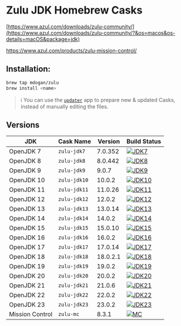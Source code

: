 # Zulu JDK Homebrew Casks

[https://www.azul.com/downloads/zulu-community/](https://www.azul.com/downloads/zulu-community/?&os=macos&os-details=macOS&package=jdk)

https://www.azul.com/products/zulu-mission-control/

## Installation:

```bash
brew tap mdogan/zulu
brew install <name>
```

> :information_source: You can use the [`updater`](updater) app to prepare new & updated Casks, instead of manually editing the files.


## Versions

| JDK | Cask Name | Version | Build Status |
|--|--|--|--|
| OpenJDK 7 | `zulu-jdk7` | 7.0.352 | [![JDK7](https://github.com/mdogan/homebrew-zulu/actions/workflows/jdk7.yml/badge.svg?branch=master&event=push)](https://github.com/mdogan/homebrew-zulu/actions/workflows/jdk7.yml) |
| OpenJDK 8 | `zulu-jdk8` | 8.0.442 | [![JDK8](https://github.com/mdogan/homebrew-zulu/actions/workflows/jdk8.yml/badge.svg?branch=master&event=push)](https://github.com/mdogan/homebrew-zulu/actions/workflows/jdk8.yml) |
| OpenJDK 9 | `zulu-jdk9` | 9.0.7 | [![JDK9](https://github.com/mdogan/homebrew-zulu/actions/workflows/jdk9.yml/badge.svg?branch=master&event=push)](https://github.com/mdogan/homebrew-zulu/actions/workflows/jdk9.yml) |
| OpenJDK 10 | `zulu-jdk10` | 10.0.2 | [![JDK10](https://github.com/mdogan/homebrew-zulu/actions/workflows/jdk10.yml/badge.svg?branch=master&event=push)](https://github.com/mdogan/homebrew-zulu/actions/workflows/jdk10.yml) |
| OpenJDK 11 | `zulu-jdk11` | 11.0.26 | [![JDK11](https://github.com/mdogan/homebrew-zulu/actions/workflows/jdk11.yml/badge.svg?branch=master&event=push)](https://github.com/mdogan/homebrew-zulu/actions/workflows/jdk11.yml) |
| OpenJDK 12 | `zulu-jdk12` | 12.0.2 | [![JDK12](https://github.com/mdogan/homebrew-zulu/actions/workflows/jdk12.yml/badge.svg?branch=master&event=push)](https://github.com/mdogan/homebrew-zulu/actions/workflows/jdk12.yml) |
| OpenJDK 13 | `zulu-jdk13` | 13.0.14 | [![JDK13](https://github.com/mdogan/homebrew-zulu/actions/workflows/jdk13.yml/badge.svg?branch=master&event=push)](https://github.com/mdogan/homebrew-zulu/actions/workflows/jdk13.yml) |
| OpenJDK 14 | `zulu-jdk14` | 14.0.2 | [![JDK14](https://github.com/mdogan/homebrew-zulu/actions/workflows/jdk14.yml/badge.svg?branch=master&event=push)](https://github.com/mdogan/homebrew-zulu/actions/workflows/jdk14.yml) |
| OpenJDK 15 | `zulu-jdk15` | 15.0.10 | [![JDK15](https://github.com/mdogan/homebrew-zulu/actions/workflows/jdk15.yml/badge.svg?branch=master&event=push)](https://github.com/mdogan/homebrew-zulu/actions/workflows/jdk15.yml) |
| OpenJDK 16 | `zulu-jdk16` | 16.0.2 | [![JDK16](https://github.com/mdogan/homebrew-zulu/actions/workflows/jdk16.yml/badge.svg?branch=master&event=push)](https://github.com/mdogan/homebrew-zulu/actions/workflows/jdk16.yml) |
| OpenJDK 17 | `zulu-jdk17` | 17.0.14 | [![JDK17](https://github.com/mdogan/homebrew-zulu/actions/workflows/jdk17.yml/badge.svg?branch=master&event=push)](https://github.com/mdogan/homebrew-zulu/actions/workflows/jdk17.yml) |
| OpenJDK 18 | `zulu-jdk18` | 18.0.2.1 | [![JDK18](https://github.com/mdogan/homebrew-zulu/actions/workflows/jdk18.yml/badge.svg?branch=master&event=push)](https://github.com/mdogan/homebrew-zulu/actions/workflows/jdk18.yml) |
| OpenJDK 19 | `zulu-jdk19` | 19.0.2 | [![JDK19](https://github.com/mdogan/homebrew-zulu/actions/workflows/jdk19.yml/badge.svg?branch=master&event=push)](https://github.com/mdogan/homebrew-zulu/actions/workflows/jdk19.yml) |
| OpenJDK 20 | `zulu-jdk20` | 20.0.2 | [![JDK20](https://github.com/mdogan/homebrew-zulu/actions/workflows/jdk20.yml/badge.svg?branch=master&event=push)](https://github.com/mdogan/homebrew-zulu/actions/workflows/jdk20.yml) |
| OpenJDK 21 | `zulu-jdk21` | 21.0.6 | [![JDK21](https://github.com/mdogan/homebrew-zulu/actions/workflows/jdk21.yml/badge.svg?branch=master&event=push)](https://github.com/mdogan/homebrew-zulu/actions/workflows/jdk21.yml) |
| OpenJDK 22 | `zulu-jdk22` | 22.0.2 | [![JDK22](https://github.com/mdogan/homebrew-zulu/actions/workflows/jdk22.yml/badge.svg?branch=master&event=push)](https://github.com/mdogan/homebrew-zulu/actions/workflows/jdk22.yml) |
| OpenJDK 23 | `zulu-jdk23` | 23.0.2 | [![JDK23](https://github.com/mdogan/homebrew-zulu/actions/workflows/jdk23.yml/badge.svg?branch=master&event=push)](https://github.com/mdogan/homebrew-zulu/actions/workflows/jdk23.yml) |
| Mission Control | `zulu-mc` | 8.3.1 | [![MC](https://github.com/mdogan/homebrew-zulu/workflows/MissionControl/badge.svg)](https://github.com/mdogan/homebrew-zulu/actions) |

